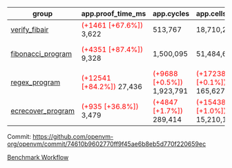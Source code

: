 | group | app.proof_time_ms | app.cycles | app.cells_used | leaf.proof_time_ms | leaf.cycles | leaf.cells_used |
| -- | -- | -- | -- | -- | -- | -- |
| [verify_fibair](https://github.com/openvm-org/openvm/blob/benchmark-results/benchmarks-dispatch/refs/heads/main/verify_fibair-74610b9602770ff9f45ae6b8eb5d770f220659ec.md) |<span style='color: red'>(+1461 [+67.6%])</span> 3,622 |  513,767 |  18,710,224 |- | - | - |
| [fibonacci_program](https://github.com/openvm-org/openvm/blob/benchmark-results/benchmarks-dispatch/refs/heads/main/fibonacci-74610b9602770ff9f45ae6b8eb5d770f220659ec.md) |<span style='color: red'>(+4351 [+87.4%])</span> 9,328 |  1,500,095 |  51,484,646 |<span style='color: red'>(+6170 [+89.2%])</span> 13,086 | <span style='color: red'>(+26112 [+1.4%])</span> 1,951,233 | <span style='color: red'>(+155350 [+0.2%])</span> 69,575,930 |
| [regex_program](https://github.com/openvm-org/openvm/blob/benchmark-results/benchmarks-dispatch/refs/heads/main/regex-74610b9602770ff9f45ae6b8eb5d770f220659ec.md) |<span style='color: red'>(+12541 [+84.2%])</span> 27,436 | <span style='color: red'>(+9688 [+0.5%])</span> 1,923,791 | <span style='color: red'>(+172388 [+0.1%])</span> 165,627,761 |<span style='color: red'>(+19076 [+66.1%])</span> 47,926 | <span style='color: red'>(+65722 [+1.1%])</span> 5,949,149 | <span style='color: red'>(+441965 [+0.2%])</span> 259,337,912 |
| [ecrecover_program](https://github.com/openvm-org/openvm/blob/benchmark-results/benchmarks-dispatch/refs/heads/main/ecrecover-74610b9602770ff9f45ae6b8eb5d770f220659ec.md) |<span style='color: red'>(+935 [+36.8%])</span> 3,479 | <span style='color: red'>(+4847 [+1.7%])</span> 289,414 | <span style='color: red'>(+154384 [+1.0%])</span> 15,210,107 |<span style='color: red'>(+13608 [+76.3%])</span> 31,444 | <span style='color: red'>(+104621 [+2.5%])</span> 4,262,181 | <span style='color: red'>(+2487765 [+1.3%])</span> 189,217,384 |


Commit: https://github.com/openvm-org/openvm/commit/74610b9602770ff9f45ae6b8eb5d770f220659ec

[Benchmark Workflow](https://github.com/openvm-org/openvm/actions/runs/13091403007)
